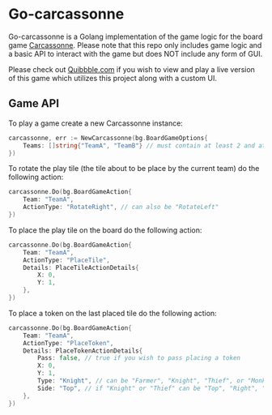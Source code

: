 # Go-carcassonne

Go-carcassonne is a Golang implementation of the game logic for the board game [Carcassonne](https://boardgamegeek.com/boardgame/822/carcassonne). Please note that this repo only includes game logic and a basic API to interact with the game but does NOT include any form of GUI.

Please check out [Quibbble.com](https://quibbble.com/annex) if you wish to view and play a live version of this game which utilizes this project along with a custom UI.

## Game API

To play a game create a new Carcassonne instance:
```go
carcassonne, err := NewCarcassonne(bg.BoardGameOptions{
    Teams: []string{"TeamA", "TeamB"} // must contain at least 2 and at most 5 teams
})
```

To rotate the play tile (the tile about to be place by the current team) do the following action:
```go
carcassonne.Do(bg.BoardGameAction{
    Team: "TeamA",
    ActionType: "RotateRight", // can also be "RotateLeft"
})
```

To place the play tile on the board do the following action:
```go
carcassonne.Do(bg.BoardGameAction{
    Team: "TeamA",
    ActionType: "PlaceTile",
    Details: PlaceTileActionDetails{
        X: 0,
        Y: 1,
    },
})
```

To place a token on the last placed tile do the following action:
```go
carcassonne.Do(bg.BoardGameAction{
    Team: "TeamA",
    ActionType: "PlaceToken",
    Details: PlaceTokenActionDetails{
        Pass: false, // true if you wish to pass placing a token
        X: 0,
        Y: 1,
        Type: "Knight", // can be "Farmer", "Knight", "Thief", or "Monk"
        Side: "Top", // if "Knight" or "Thief" can be "Top", "Right", "Bottom", "Left"; if "Farmer" can be "TopA", "TopB", "RightA", ...; if "Monk" then ""
    },
})
```